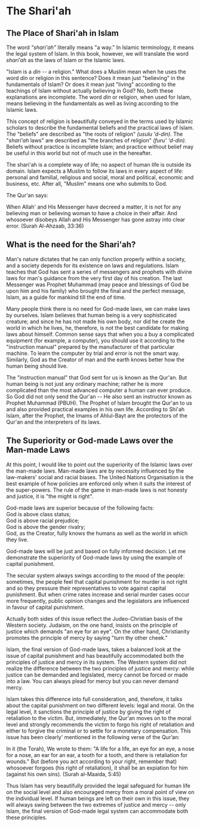 The Shari'ah
============

The Place of Shari'ah in Islam
------------------------------

The word *"shari'ah"* literally means "a way." In Islamic terminology,
it means the legal system of Islam. In this book, however, we will
translate the word *shari'ah* as the laws of Islam or the Islamic laws.

"Islam is a *din --* a religion." What does a Muslim mean when he uses
the word *din* or religion in this sentence? Does it mean just
"believing" in the funda­mentals of Islam? Or does it mean just "living"
accord­ing to the teachings of Islam without actually believing in God?
No, both these explanations are incomplete. The word *din* or religion,
when used for Islam, means believing in the fundamentals as well as
living according to the Islamic laws.

This concept of religion is beautifully conveyed in the terms used by
Islamic scholars to describe the fundamental beliefs and the practical
laws of Islam. The "beliefs" are described as "the roots of religion"
*(usulu 'd-din).* The "*shari'ah* laws" are described as "the branches
of religion" *(furu’ 'd-din).* Beliefs without practice is incomplete
Islam; and practice without belief may be useful in this world but not
of much use in the hereafter.

The shari'ah is a complete way of life; no aspect of human life is
outside its domain. Islam expects a Muslim to follow its laws in every
aspect of life: personal and familial, religious and social, moral and
political, eco­nomic and business, etc. After all, "Muslim" means one
who submits to God.

The Qur'an says:

When Allah' and His Messenger have decreed a matter, it is not for any
believing man or believing woman to have a choice in their affair. And
whosoever disobeys Allah and His Messenger has gone astray into clear
error. (Surah Al-Ahzaab, 33:36)

What is the need for the Shari'ah?
----------------------------------

Man's nature dictates that he can only function prop­erly within a
society, and a society depends for its existence on laws and
regulations. Islam teaches that God has sent a series of messengers and
prophets with divine laws for man's guidance from the very first day of
his creation. The last Messenger was Prophet Muham­mad (may peace and
blessings of God be upon him and his family) who brought the final and
the perfect mes­sage, Islam, as a guide for mankind till the end of
time.

Many people think there is no need for God-made laws, we can make laws
by ourselves. Islam believes that human being is a very sophisticated
creature; and since he has not made his own body, nor did he create the
world in which he lives, he, therefore, is not the best candidate for
making laws about himself. Common sense says that when you a buy a
complicated equipment (for example, a computer), you should use it
according to the "instruction manual" prepared by the manufacturer of
that particular machine. To learn the computer by trial and error is not
the smart way. Similarly, God as the Creator of man and the earth knows
better how the human being should live.

The "instruction manual" that God sent for us is known as the Qur'an.
But human being is not just any ordinary machine; rather he is more
complicated than the most advanced computer a human can ever produce. So
God did not only send the Qur'an -- He also sent an instructor known as
Prophet Muhammad (PBUH). The Prophet of Islam brought the Qur'an to us
and also provided practical examples in his own life. According to
Shi'ah Islam, after the Prophet, the Imams of Ahlul-Bayt are the
protectors of the Qur'an and the interpreters of its laws.

The Superiority or God-made Laws over the Man-made Laws
-------------------------------------------------------

At this point, I would like to point out the superiority of the Islamic
laws over the man-made laws. Man-made laws are by necessity influenced
by the law-makers' social and racial biases. The United Nations
Organisa­tion is the best example of how policies are enforced only when
it suits the interest of the super-powers. The rule of the game in
man-made laws is not honesty and justice, it is "the might is right".

God-made laws are superior because of the following facts:  
 God is above class status;  
 God is above racial prejudice;  
 God is above the gender rivalry;  
 God, as the Creator, fully knows the humans as well as the world in
which they live.

God-made laws will be just and based on fully informed decision. Let me
demonstrate the superiority of God-made laws by using the example of
capital punishment.

The secular system always swings according to the mood of the people:
sometimes, the people feel that capital punishment for murder is not
right and so they pressure their representatives to vote against capital
punishment. But when crime rates increase and serial murder cases occur
more frequently, public opinion changes and the legislators are
influenced in favour of capital punishment.

Actually both sides of this issue reflect the Judeo-­Christian basis of
the Western society. Judaism, on the one hand, insists on the principle
of justice which demands "an eye for an eye". On the other hand,
Chris­tianity promotes the principle of mercy by saying "turn thy other
cheek."

Islam, the final version of God-made laws, takes a balanced look at the
issue of capital punishment and has beautifully accommodated both the
principles of justice and mercy in its system. The Western system did
not realize the difference between the two principles of justice and
mercy: while justice can be demanded and legislated, mercy cannot be
forced or made into a law. You can always plead for mercy but you can
never demand mercy.

Islam takes this difference into full consideration, and, therefore, it
talks about the capital punishment on two different levels: legal and
moral. On the legal level, it sanctions the principle of justice by
giving the right of retaliation to the victim. But, immediately, the
Qur'an moves on to the moral level and strongly recommends the victim to
forgo his right of retaliation and either to forgive the criminal or to
settle for a monetary compen­sation. This issue has been clearly'
mentioned in the following verse of the Qur’an:

In it (the Torah), We wrote to them: "A life for a life, an eye for an
eye, a nose for a nose, an ear for an ear, a tooth for a tooth, and
there is retaliation for wounds." But (before you act according to your
right, remember that) whosoever forgoes (his right of retaliation), it
shall be an expiation for him (against his own sins). (Surah al-Maaida,
5:45)

Thus Islam has very beautifully provided the legal safeguard for human
life on the social level and also encouraged mercy from a moral point of
view on the individual level. If human beings are left on their own in
this issue, they will always swing between the two extremes of justice
and mercy -- only Islam, the final version of God-made legal system can
accommodate both these principles.


